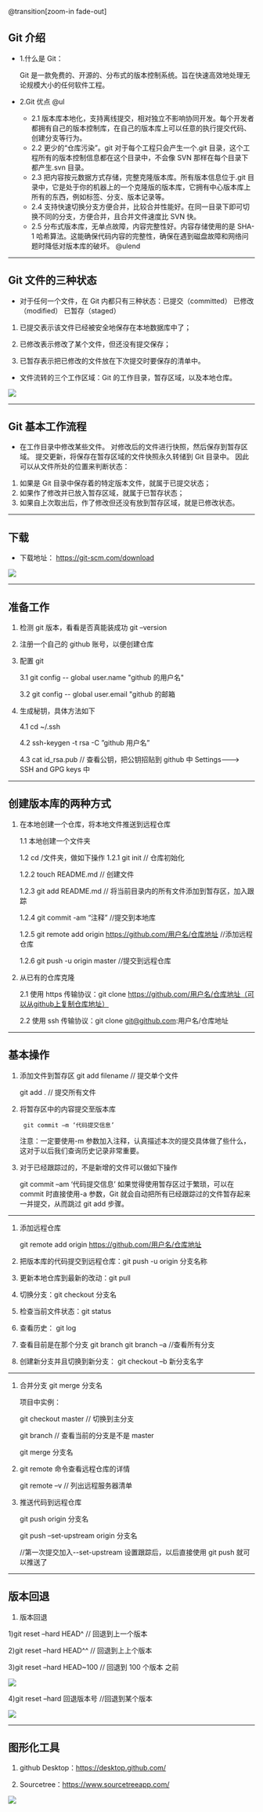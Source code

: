 @transition[zoom-in fade-out]

## Git 介绍

- 1.什么是 Git：

  Git 是一款免费的、开源的、分布式的版本控制系统。旨在快速高效地处理无论规模大小的任何软件工程。

- 2.Git 优点
  @ul

  - 2.1 版本库本地化，支持离线提交，相对独立不影响协同开发。每个开发者都拥有自己的版本控制库，在自己的版本库上可以任意的执行提交代码、创建分支等行为。
  - 2.2 更少的“仓库污染”。git 对于每个工程只会产生一个.git 目录，这个工程所有的版本控制信息都在这个目录中，不会像 SVN 那样在每个目录下都产生.svn 目录。
  - 2.3 把内容按元数据方式存储，完整克隆版本库。所有版本信息位于.git 目录中，它是处于你的机器上的一个克隆版的版本库，它拥有中心版本库上所有的东西，例如标签、分支、版本记录等。
  - 2.4 支持快速切换分支方便合并，比较合并性能好。在同一目录下即可切换不同的分支，方便合并，且合并文件速度比 SVN 快。
  - 2.5 分布式版本库，无单点故障，内容完整性好。内容存储使用的是 SHA-1 哈希算法。这能确保代码内容的完整性，确保在遇到磁盘故障和网络问题时降低对版本库的破坏。
    @ulend

---

## Git 文件的三种状态

- 对于任何一个文件，在 Git 内都只有三种状态：已提交（committed） 已修改（modified） 已暂存（staged）

1. 已提交表示该文件已经被安全地保存在本地数据库中了；

2. 已修改表示修改了某个文件，但还没有提交保存；

3. 已暂存表示把已修改的文件放在下次提交时要保存的清单中。

- 文件流转的三个工作区域：Git 的工作目录，暂存区域，以及本地仓库。

![](assets/img/picture.jpg)

---

## Git 基本工作流程

- 在工作目录中修改某些文件。
  对修改后的文件进行快照，然后保存到暂存区域。
  提交更新，将保存在暂存区域的文件快照永久转储到 Git 目录中。
  因此可以从文件所处的位置来判断状态：

1. 如果是 Git 目录中保存着的特定版本文件，就属于已提交状态；
2. 如果作了修改并已放入暂存区域，就属于已暂存状态；
3. 如果自上次取出后，作了修改但还没有放到暂存区域，就是已修改状态。

---

## 下载

- 下载地址： https://git-scm.com/download

![](assets/img/picture1.png)

---

## 准备工作

1. 检测 git 版本，看看是否真能装成功
   git –version

2. 注册一个自己的 github 账号，以便创建仓库

3. 配置 git

   3.1 git config -- global user.name "github 的用户名"

   3.2 git config -- global user.email "github 的邮箱

4. 生成秘钥，具体方法如下

   4.1 cd ~/.ssh

   4.2 ssh-keygen -t rsa -C ”github 用户名”

   4.3 cat id_rsa.pub // 查看公钥，把公钥招贴到 github 中 Settings---> SSH and GPG keys 中

---

## 创建版本库的两种方式

1. 在本地创建一个仓库，将本地文件推送到远程仓库

   1.1 本地创建一个文件夹

   1.2 cd /文件夹，做如下操作
   1.2.1 git init // 仓库初始化

   1.2.2 touch README.md // 创建文件

   1.2.3 git add README.md // 将当前目录内的所有文件添加到暂存区，加入跟踪

   1.2.4 git commit -am “注释” //提交到本地库

   1.2.5 git remote add origin https://github.com/用户名/仓库地址 //添加远程仓库

   1.2.6 git push -u origin master //提交到远程仓库

2. 从已有的仓库克隆

   2.1 使用 https 传输协议：git clone https://github.com/用户名/仓库地址（可以从github上复制仓库地址）

   2.2 使用 ssh 传输协议：git clone git@github.com:用户名/仓库地址

---

## 基本操作

1.  添加文件到暂存区
    git add filename // 提交单个文件

    git add . // 提交所有文件

2.  将暂存区中的内容提交至版本库

         git commit –m ‘代码提交信息’

    注意：一定要使用-m 参数加入注释，认真描述本次的提交具体做了些什么，这对于以后我们查询历史记录非常重要。

3.  对于已经跟踪过的，不是新增的文件可以做如下操作

    git commit –am ‘代码提交信息’
    如果觉得使用暂存区过于繁琐，可以在 commit 时直接使用-a 参数，Git 就会自动把所有已经跟踪过的文件暂存起来一并提交，从而跳过 git add 步骤。

---

1. 添加远程仓库

   git remote add origin https://github.com/用户名/仓库地址

2. 把版本库的代码提交到远程仓库：git push -u origin 分支名称

3. 更新本地仓库到最新的改动：git pull

4. 切换分支：git checkout 分支名

5. 检查当前文件状态：git status

6. 查看历史： git log

7. 查看目前是在那个分支
   git branch
   git branch –a //查看所有分支

8. 创建新分支并且切换到新分支： git checkout –b 新分支名字

---

1. 合并分支
   git merge 分支名

   项目中实例：

   git checkout master // 切换到主分支

   git branch // 查看当前的分支是不是 master

   git merge 分支名

2. git remote 命令查看远程仓库的详情

   git remote –v // 列出远程服务器清单

3. 推送代码到远程仓库

   git push origin 分支名

   git push –set-upstream origin 分支名

   //第一次提交加入--set-upstream 设置跟踪后，以后直接使用 git push 就可以推送了

---

## 版本回退

1. 版本回退

1)git reset –hard HEAD^ // 回退到上一个版本

2)git reset –hard HEAD^^ // 回退到上上个版本

3)git reset –hard HEAD~100 // 回退到 100 个版本 之前

![](assets/img/picture2.png)

4)git reset –hard 回退版本号 //回退到某个版本

![](assets/img/picture3.png)

---

## 图形化工具

1. github Desktop：https://desktop.github.com/

2. Sourcetree：https://www.sourcetreeapp.com/

![](assets/img/picture4.png)
